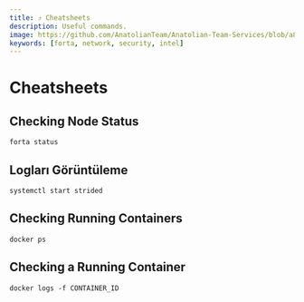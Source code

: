 ```yaml
---
title: ⤴️ Cheatsheets
description: Useful commands.
image: https://github.com/AnatolianTeam/Anatolian-Team-Services/blob/a8dce3356e553aad55bb6531935b292faca6c2e2/docs/Mainnet/Forta/img/Forta-Service-Cover.jpg
keywords: [forta, network, security, intel]
---
```


# Cheatsheets 

## Checking Node Status
```shell
forta status
```

## Logları Görüntüleme
```shell
systemctl start strided
```

## Checking Running Containers
```shell
docker ps
```

## Checking a Running Container
```shell
docker logs -f CONTAINER_ID
```